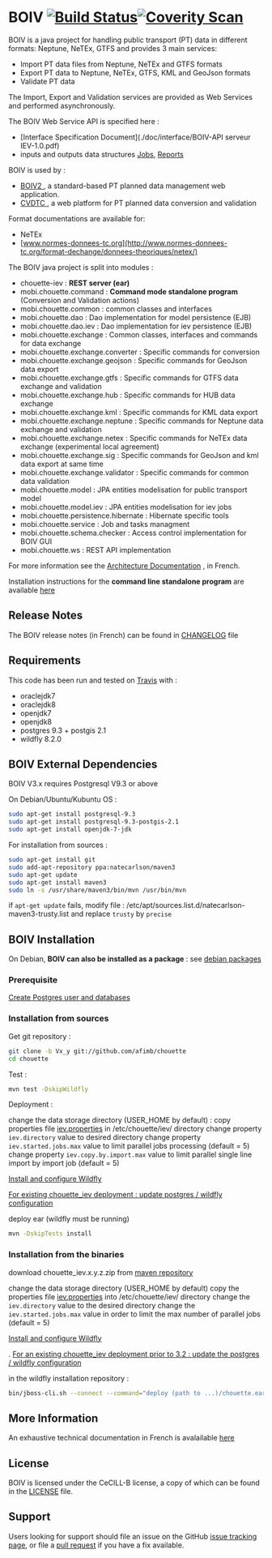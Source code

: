 # BOIV [![Build Status](https://travis-ci.org/afimb/chouette.png)](http://travis-ci.org/afimb/chouette?branch=master)[![Coverity Scan](https://img.shields.io/coverity/scan/5816.svg)](https://scan.coverity.com/projects/5816)

BOIV is a java project for handling public transport (PT) data in different formats: Neptune, NeTEx, GTFS and provides 3 main services:

* Import PT data files from Neptune, NeTEx and GTFS formats
* Export PT data to Neptune, NeTEx, GTFS,  KML and GeoJson formats
* Validate PT data

The Import, Export and Validation services are provided as Web Services and performed asynchronously.

The BOIV Web Service API is specified here :
* [Interface Specification Document](./doc/interface/BOIV-API serveur IEV-1.0.pdf)
* inputs and outputs data structures [Jobs](./doc/interface/Jobs.xsd), [Reports](./doc/interface/Reports.xsd)

BOIV is used by : 
* [BOIV2 ](https://github.com/afimb/chouette2), a standard-based PT planned data management web application.
* [CVDTC ](https://gitub.com/afimb/cvdtc), a web platform for PT planned data conversion and validation 

Format documentations are available for:
* NeTEx
 * [www.normes-donnees-tc.org](http://www.normes-donnees-tc.org/format-dechange/donnees-theoriques/netex/)

The BOIV java project is split into modules :

* chouette-iev : **REST server (ear)**
* mobi.chouette.command : **Command mode standalone program** (Conversion and Validation actions)
* mobi.chouette.common : common classes and interfaces
* mobi.chouette.dao : Dao implementation for model persistence (EJB)
* mobi.chouette.dao.iev : Dao implementation for iev persistence (EJB)
* mobi.chouette.exchange : Common classes, interfaces and commands for data exchange 
* mobi.chouette.exchange.converter : Specific commands for conversion
* mobi.chouette.exchange.geojson : Specific commands for GeoJson data export 
* mobi.chouette.exchange.gtfs : Specific commands for GTFS data exchange and validation 
* mobi.chouette.exchange.hub : Specific commands for HUB data exchange 
* mobi.chouette.exchange.kml : Specific commands for KML data export 
* mobi.chouette.exchange.neptune : Specific commands for Neptune data exchange and validation 
* mobi.chouette.exchange.netex : Specific commands for NeTEx data exchange (experimental local agreement)
* mobi.chouette.exchange.sig : Specific commands for GeoJson and kml data export at same time
* mobi.chouette.exchange.validator : Specific commands for common data validation 
* mobi.chouette.model : JPA entities modelisation for public transport model
* mobi.chouette.model.iev : JPA entities modelisation for iev jobs
* mobi.chouette.persistence.hibernate : Hibernate specific tools
* mobi.chouette.service : Job and tasks managment
* mobi.chouette.schema.checker : Access control implementation for BOIV GUI
* mobi.chouette.ws : REST API implementation

For more information see the [Architecture Documentation](http://www.chouette.mobi/developpeurs/) , in French.

Installation instructions for the **command line standalone program** are available [here](./mobi.chouette.command/README.md) 

## Release Notes

The BOIV release notes (in French) can be found in [CHANGELOG](./CHANGELOG.md) file 

## Requirements
 
This code has been run and tested on [Travis](http://travis-ci.org/afimb/chouette?branch=master) with : 
* oraclejdk7
* oraclejdk8
* openjdk7
* openjdk8
* postgres 9.3 + postgis 2.1
* wildfly 8.2.0

## BOIV External Dependencies

BOIV V3.x requires Postgresql V9.3 or above

On Debian/Ubuntu/Kubuntu OS : 
```sh
sudo apt-get install postgresql-9.3
sudo apt-get install postgresql-9.3-postgis-2.1
sudo apt-get install openjdk-7-jdk 
```

For installation from sources : 
```sh
sudo apt-get install git
sudo add-apt-repository ppa:natecarlson/maven3
sudo apt-get update 
sudo apt-get install maven3
sudo ln -s /usr/share/maven3/bin/mvn /usr/bin/mvn
```
if ```apt-get update``` fails, modify file :
/etc/apt/sources.list.d/natecarlson-maven3-trusty.list
and replace ```trusty``` by ```precise``` 

## BOIV Installation

On Debian, **BOIV can also be installed as a package** : see [debian packages](http://packages.chouette.cityway.fr/debian/chouette)

### Prerequisite
 
[Create Postgres user and databases ](./doc/install/postgresql.md) 


### Installation from sources

Get git repository :
```sh
git clone -b Vx_y git://github.com/afimb/chouette
cd chouette
```

Test :

```sh
mvn test -DskipWildfly
```

Deployment :

change the data storage directory (USER_HOME by default) :
copy properties file [iev.properties](./doc/iev.properties) in /etc/chouette/iev/ directory
change property ```iev.directory``` value to desired directory
change property ```iev.started.jobs.max``` value to limit parallel jobs processing (default = 5)
change property ```iev.copy.by.import.max``` value to limit parallel single line import by import job (default = 5)

[Install and configure Wildfly](./doc/install/wildfly.md) 

[For existing chouette_iev deployment : update postgres / wildfly configuration](./doc/install/update.md) 

deploy ear (wildfly must be running)
```sh
mvn -DskipTests install
```

### Installation from the binaries
download chouette_iev.x.y.z.zip from [maven repository](http://maven.chouette.mobi/mobi/chouette/chouette_iev)

change the data storage directory (USER_HOME by default)
copy the properties file [iev.properties](./doc/iev.properties) into /etc/chouette/iev/ directory
change the ```iev.directory``` value to the desired directory
change the ```iev.started.jobs.max``` value in order to limit the max number of parallel jobs (default = 5)

[Install and configure Wildfly](./doc/install/wildfly.md) 

.
[For an existing chouette_iev deployment prior to 3.2 : update the postgres / wildfly configuration](./doc/install/update.md) 

in the wildfly installation repository :
```sh
bin/jboss-cli.sh --connect --command="deploy (path to ...)/chouette.ear"
```

## More Information
 
An exhaustive technical documentation in French is avalailable [here](http://www.chouette.mobi/developpeurs/)


## License
 
BOIV is licensed under the CeCILL-B license, a copy of which can be found in the [LICENSE](./LICENSE.md) file.

 
## Support
 
Users looking for support should file an issue on the GitHub [issue tracking page](../../issues), or file a [pull request](../../pulls) if you have a fix available.
